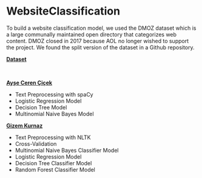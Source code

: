 # WebsiteClassification

To build a website classification model, we used the DMOZ dataset which is a large communally maintained open directory that categorizes web content. DMOZ closed in 2017 because AOL no longer wished to support the project. We found the split version of the dataset in a Github repository. 

**[Dataset](https://github.com/ALSAREM/dmozNeo4j)**


<br>


**[Ayşe Ceren Çiçek](https://github.com/crncck)**  
* Text Preprocessing with spaCy
* Logistic Regression Model
* Decision Tree Model
* Multinomial Naive Bayes Model



**[Gizem Kurnaz](https://github.com/gizemkurnaz)**
* Text Preprocessing with NLTK
* Cross-Validation
* Multinomial Naive Bayes Classifier Model
* Logistic Regression Model
* Decision Tree Classifier Model
* Random Forest Classifier Model
